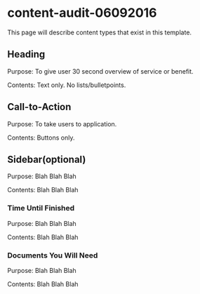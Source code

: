# content-audit-06092016

This page will describe content types that exist in this template.

## Heading

Purpose: To give user 30 second overview of service or benefit.

Contents: Text only. No lists/bulletpoints.

## Call-to-Action

Purpose: To take users to application.

Contents: Buttons only.

## Sidebar\(optional\)

Purpose: Blah Blah Blah

Contents: Blah Blah Blah

### Time Until Finished

Purpose: Blah Blah Blah

Contents: Blah Blah Blah

### Documents You Will Need

Purpose: Blah Blah Blah

Contents: Blah Blah Blah

